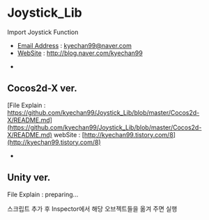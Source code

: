 # Joystick_Lib
Import Joystick Function
+ [Email Address](kyechan99@naver.com) : kyechan99@naver.com
+ [WebSite](blog.naver.com/kyechan99) : http://blog.naver.com/kyechan99



-
## Cocos2d-X ver.
[File Explain : https://github.com/kyechan99/Joystick_Lib/blob/master/Cocos2d-X/README.md](https://github.com/kyechan99/Joystick_Lib/blob/master/Cocos2d-X/README.md)
webSite : [http://kyechan99.tistory.com/8](http://kyechan99.tistory.com/8)


-
## Unity ver.
File Explain  : preparing...

스크립트 추가 후
Inspector에서 해당 오브젝트들을 옮겨 주면 실행
